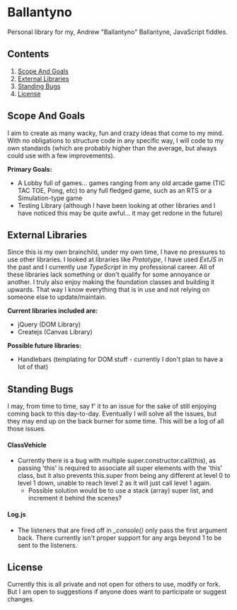 # Ballantyno

Personal library for my, Andrew "Ballantyno" Ballantyne, JavaScript fiddles.

## Contents

1. [Scope And Goals](#scope-and-goals)
1. [External Libraries](#external-libraries)
1. [Standing Bugs](#standing-bugs)
1. [License](#license)

## Scope And Goals

I aim to create as many wacky, fun and crazy ideas that come to my mind. With no obligations to structure code in any specific way, I will
code to my own standards (which are probably higher than the average, but always could use with a few improvements).

**Primary Goals:**

 - A Lobby full of games... games ranging from any old arcade game (TIC TAC TOE, Pong, etc) to any full fledged game, such as an RTS or a
  Simulation-type game
 - Testing Library (although I have been looking at other libraries and I have noticed this may be quite awful... it may get redone in the
 future)

## External Libraries

Since this is my own brainchild, under my own time, I have no pressures to use other libraries. I looked at libraries like *Prototype*,
I have used *ExtJS* in the past and I currently use *TypeScript* in my professional career. All of these libraries lack something or don't
qualify for some annoyance or another. I truly also enjoy making the foundation classes and building it upwards. That way I know everything
that is in use and not relying on someone else to update/maintain.

**Current libraries included are:**

 - jQuery (DOM Library)
 - Createjs (Canvas Library)

**Possible future libraries:**

 - Handlebars (templating for DOM stuff - currently I don't plan to have a lot of that)

## Standing Bugs

I may, from time to time, say f' it to an issue for the sake of still enjoying coming back to this day-to-day. Eventually I will solve
all the issues, but they may end up on the back burner for some time. This will be a log of all those issues.

#### ClassVehicle

 - Currently there is a bug with multiple super.constructor.call(this), as passing 'this' is required to associate all super elements
 with the 'this' class, but it also prevents this.super from being any different at level 0 to level 1 down, unable to reach level 2 as
 it will just call level 1 again.
      - Possible solution would be to use a stack (array) super list, and increment it behind the scenes?

#### Log.js

 - The listeners that are fired off in *\_console()* only pass the first argument back. There currently isn't proper support for any args
  beyond 1 to be sent to the listeners.

## License

Currently this is all private and not open for others to use, modify or fork. But I am open to suggestions if anyone does want to
 participate or suggest changes.